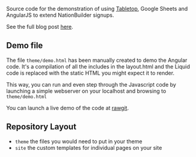 Source code for the demonstration of using [Tabletop](https://github.com/times/angular-tabletop), Google Sheets and AngularJS to extend NationBuilder signups.

See the full blog post [here](http://broadthought.co/2016/04/25/using-angularjs-tabletop-google-sheets-extend-signup-pages-user-tracking-nationbuilder/).

## Demo file
The file `theme/demo.html` has been manually created to demo the Angular code. It's a compilation of all the includes in the layout.html and the Liquid code is replaced with the static HTML you might expect it to render.

This way, you can run and even step through the Javascript code by launching a simple webserver on your localhost and browsing to `theme/demo.html`

You can launch a live demo of the code at [rawgit](http://rawgit.com/chrisjensen/NationBuilderTabletop/master/theme/demo.html).

## Repository Layout

* `theme` the files you would need to put in your theme
* `site` the custom templates for individual pages on your site

